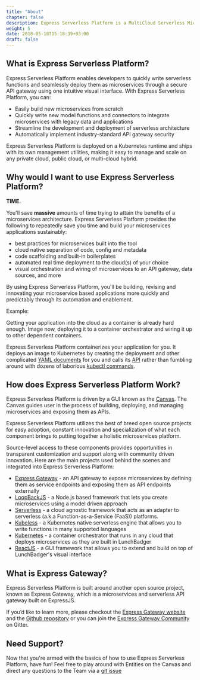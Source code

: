 ```yaml
---
title: "About"
chapter: false
description: Express Serverless Platform is a MultiCloud Serverless Microservices Platform that provides a single pane of glass and cloud agnostic, portable canvas for building and deploying microservices.
weight: 5
date: 2018-05-18T15:18:39+03:00
draft: false
---
```


## What is Express Serverless Platform?
Express Serverless Platform enables developers to quickly write serverless functions and seamlessly deploy them as microservices through a secure API gateway using one intuitive visual interface. With Express Serverless Platform, you can:

- Easily build new microservices from scratch
- Quickly write new model functions and connectors to integrate microservices with legacy data and applications
- Streamline the development and deployment of serverless architecture
- Automatically implement industry-standard API gateway security

Express Serverless Platform is deployed on a Kubernetes runtime and ships with its own management utilities, making it easy to manage and scale on any private cloud, public cloud, or multi-cloud hybrid.

## Why would I want to use Express Serverless Platform?
**TIME.**

You'll save **massive** amounts of time trying to attain the benefits of a microservices architecture.  Express Serverless Platform provides the following to repeatedly save you time and build your microservices applications sustainably:

* best practices for microservices built into the tool
* cloud native separation of code, config and metadata
* code scaffolding and built-in boilerplates
* automated real time deployment to the cloud(s) of your choice
* visual orchestration and wiring of microservices to an API gateway, data sources, and more

By using Express Serverless Platform, you'll be building, revising and innovating your microservice based applications more quickly and predictably through its automation and enablement.

Example:

Getting your application into the cloud as a container is already hard enough.  Image now, deploying it to a container orchestrator and wiring it up to other dependent containers.

Express Serverless Platform containerizes your application for you.  It deploys an image to Kubernetes by creating the deployment and other complicated [YAML documents](https://github.com/kubernetes/examples/blob/master/guestbook/all-in-one/guestbook-all-in-one.yaml) for you and calls its [API](https://kubernetes.io/docs/concepts/overview/kubernetes-api/) rather than fumbling around with dozens of laborious [kubectl commands](https://kubernetes.io/docs/reference/kubectl/overview/).

## How does Express Serverless Platform Work?
Express Serverless Platform is driven by a GUI known as the [Canvas](/user-guide/canvas). The Canvas guides user in the process of building, deploying, and managing microservices and exposing them as APIs.

Express Serverless Platform utilizes the best of breed open source projects for easy adoption, constant innovation and specialization of what each component brings to putting together a holistic microservices platform.

Source-level access to these components provides opportunities in transparent customization and support along with community driven innovation.  Here are the main projects used behind the scenes and integrated into Express Serverless Platform:

- <a href="https://www.express-gateway.io" target="blank">Express Gateway</a> - an API gateway to expose microservices by defining them as service endpoints and exposing them as API endpoints externally
- <a href="https://loopback.io" target="blank">LoopBackJS</a> - a Node.js based framework that lets you create microservices using a model driven approach
- <a href="https://www.serverless.com" target="blank">Serverless</a> - a cloud agnostic framework that acts as an adapter to serverless (a.k.a  Function-as-a-Service (FaaS)) platforms.
- <a href="https://www.kubeless.io" target="blank">Kubeless</a> - a Kubernetes native serverless engine that allows you to write functions in many supported languages
- <a href="https://www.kubernetes.io" target="blank">Kubernetes</a>  - a container orchestrator that runs in any cloud that deploys microservices as they are built in LunchBadger
- <a href="https://reactjs.org" target="blank">ReactJS</a> - a GUI framework that allows you to extend and build on top of LunchBadger's visual interface

## What is Express Gateway?
Express Serverless Platform is built around another open source project, known as Express Gateway, which is a microservices and serverless API gateway built on ExpressJS.

If you’d like to learn more, please checkout the [Express Gateway website](https://www.express-gateway.io) and the [Github repository](https://github.com/expressgateway/express-gateway) or you can join the [Express Gateway Community](https://gitter.im/ExpressGateway/express-gateway) on Gitter.

## Need Support?
Now that you're armed with the basics of how to use Express Serverless Platform, have fun!  Feel free to play around with Entities on the Canvas and direct any questions to the Team via a [git issue](https://github.com/LunchBadger)
